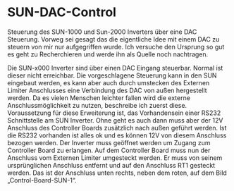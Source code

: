 # SUN-DAC-Control
Steuerung des SUN-1000 und Sun-2000 Inverters über eine DAC Steuerung.
Vorweg sei gesagt das die eigentliche Idee mit einem DAC zu steuern von mir nur aufgegriffen wurde. Ich versuche den Ursprung so gut es geht zu Recherchieren und werde ihn als Quelle noch nachtragen.

Die SUN-x000 Inverter sind über einen DAC Eingang steuerbar. Normal ist dieser nicht erreichbar.
Die vorgeschlagene Steuerung kann in den SUN eingebaut werden, es kann aber auch durch umstecken des Externen Limiter Anschlusses eine Verbindung des DAC von außen hergestellt werden. Da es vielen Menschen leichter fallen wird die externe Anschlussmöglichkeit zu nutzen, beschreibe ich zuerst diese. Voraussetzung für diese Erweiterung ist, das Vorhandensein einer RS232 Schnittstelle am SUN Inverter. Ohne geht es auch dann muss aber der 12V Anschluss des Controller Boards zusätzlich nach außen geführt werden. Ist die RS232 vorhanden ist alles ok und es können 12V von diesem Anschluss bezogen werden.
Der Inverter muss geöffnet werden um Zugang zum Controller Board zu erlangen.
Auf dem Controller Board muss nun der Anschluss vom Externen Limiter umgesteckt werden. Er muss von seinem ursprünglichen Anschluss entfernt und auf den Anschluss RT1 gesteckt werden. Das ist der Anschluss unten rechts, neben dem roten, auf dem Bild „Control-Board-SUN-1“.
